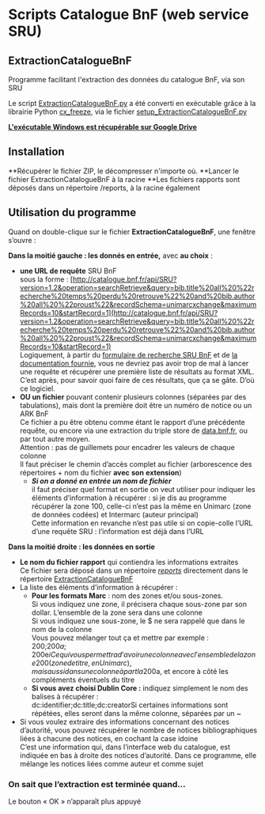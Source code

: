 Scripts Catalogue BnF (web service SRU)
==

ExtractionCatalogueBnF
--
Programme facilitant l'extraction des données du catalogue BnF, via son SRU

Le script [ExtractionCatalogueBnF.py](ExtractionCatalogueBnF.py) a été converti en exécutable grâce à la librairie Python [cx_freeze](https://anthony-tuininga.github.io/cx_Freeze/), via le fichier [setup_ExtractionCatalogueBnF.py](setup_ExtractionCatalogueBnF.py)

**[L'exécutable Windows est récupérable sur Google Drive](https://drive.google.com/file/d/0B_SuYb5EUx7QSklFeEJtazh5MmM/view?usp=sharing)**

## Installation

**Récupérer le fichier ZIP, le décompresser n'importe où.
**Lancer le fichier ExtractionCatalogueBnF à la racine
**Les fichiers rapports sont déposés dans un répertoire /reports, à la racine également

## Utilisation du programme

Quand on double-clique sur le fichier **ExtractionCatalogueBnF**, une fenêtre s’ouvre :


**Dans la moitié gauche : les donnés en entrée,** avec **au choix** :

*   **une URL de requête** SRU BnF  
    sous la forme : [http://catalogue.bnf.fr/api/SRU?version=1.2&operation=searchRetrieve&query=bib.title%20all%20%22recherche%20temps%20perdu%20retrouve%22%20and%20bib.author%20all%20%22proust%22&recordSchema=unimarcxchange&maximumRecords=10&startRecord=1](http://catalogue.bnf.fr/api/SRU?version=1.2&operation=searchRetrieve&query=bib.title%20all%20%22recherche%20temps%20perdu%20retrouve%22%20and%20bib.author%20all%20%22proust%22&recordSchema=unimarcxchange&maximumRecords=10&startRecord=1)  
    Logiquement, à partir du [formulaire de recherche SRU BnF](http://catalogue.bnf.fr/api) et de [la documentation fournie](http://www.bnf.fr/fr/professionnels/recuperation_donnees_bnf_boite_outils/a.service_SRU.html), vous ne devriez pas avoir trop de mal à lancer une requête et récupérer une première liste de résultats au format XML. C’est après, pour savoir quoi faire de ces résultats, que ça se gâte. D’où ce logiciel.
*   **OU un fichier** pouvant contenir plusieurs colonnes (séparées par des tabulations), mais dont la première doit être un numéro de notice ou un ARK BnF  
    Ce fichier a pu être obtenu comme étant le rapport d’une précédente requête, ou encore via une extraction du triple store de [data.bnf.fr](http://data.bnf.fr), ou par tout autre moyen.  
    Attention : pas de guillemets pour encadrer les valeurs de chaque colonne  
    Il faut préciser le chemin d’accès complet au fichier (arborescence des répertoires + nom du fichier **avec** **son** **extension**)
    *   **_Si on a donné en entrée un nom de fichier_**  
        il faut préciser quel format en sortie on veut utiliser pour indiquer les éléments d’information à récupérer : si je dis au programme récupérer la zone 100, celle-ci n’est pas la même en Unimarc (zone de données codées) et Intermarc (auteur principal)  
        Cette information en revanche n’est pas utile si on copie-colle l’URL d’une requête SRU : l’information est déjà dans l’URL

**Dans la moitié droite : les données en sortie**


*   **Le nom du fichier rapport** qui contiendra les informations extraites  
    Ce fichier sera déposé dans un répertoire <span style="text-decoration:underline;">_reports_</span> directement dans le répertoire <span style="text-decoration:underline;">ExtractionCatalogueBnF</span>
*   La liste des éléments d’information à récupérer :
    *   **Pour les formats Marc** : nom des zones et/ou sous-zones.  
        Si vous indiquez une zone, il précisera chaque sous-zone par son dollar. L’ensemble de la zone sera dans une colonne  
        Si vous indiquez une sous-zone, le $ ne sera rappelé que dans le nom de la colonne  
        Vous pouvez mélanger tout ça et mettre par exemple :  
        200;200$a;200$e$i  
        Ce qui vous permettra d’avoir une colonne avec l’ensemble de la zone 200 (zone de titre, en Unimarc), mais aussi dans une colonne à part la 200$a, et encore à côté les compléments éventuels du titre
    *   **Si vous avez choisi Dublin Core :** indiquez simplement le nom des balises à récupérer :  
        dc:identifier;dc:title;dc:creatorSi certaines informations sont répétées, elles seront dans la même colonne, séparées par un ~
*   Si vous voulez extraire des informations concernant des notices d’autorité, vous pouvez récupérer le nombre de notices bibliographiques liées à chacune des notices, en cochant la case idoine  
    C’est une information qui, dans l’interface web du catalogue, est indiquée en bas à droite des notices d’autorité. Dans ce programme, elle mélange les notices liées comme auteur et comme sujet  
    
### On sait que l’extraction est terminée quand…

Le bouton « OK » n’apparaît plus appuyé

